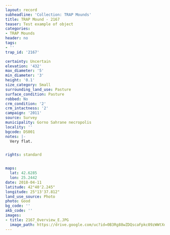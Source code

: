```yaml
---
layout: record
subheadline: 'Collection: TRAP Mounds'
title: TRAP Mound - 2167
teaser: Test example of object
categories:
- TRAP Mounds
header: no
tags:
- ''
trap_id: '2167'

certainty: Uncertain
elevation: '432'
max_diameter: '5'
min_diameter: '3'
height: '0.1'
size_category: Small
surrounding_land_use: Pasture
surface_condition: Pasture
robbed: No
crm_condition: '2'
crm_intactness: '2'
campaign: '2011'
source: Survey
municipality: Gorno Sahrane necropolis
locality: ''
bgcode: DS001
notes: |-
  Very flat.


rights: standard


maps:
  lat: 42.6285
  lon: 25.2442
date: 2018-04-11
latitude: 42°40'2.245"
longitude: 25°13'37.812"
land_use_source: Photo
photo: Good
bg_code: ''
akb_code: ''
images:
- title: 2167_Overview_E.JPG
  image_path: https://drive.google.com/uc?id=0B3Rg88wZDQscaFpkc09zWWtXd0E
---
```

